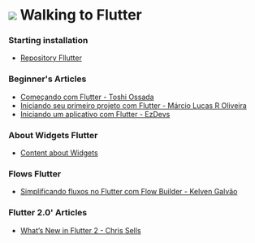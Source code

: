 ![](https://raw.githubusercontent.com/flutter/website/master/src/_assets/image/flutter-lockup-bg.jpg)
Walking to Flutter
=======================

### Starting installation
* [Repository Fllutter](https://github.com/flutter/flutter)

### Beginner's Articles
* [Começando com Flutter - Toshi Ossada](https://medium.com/toshiossada/começando-com-flutter-5507f422455d)
* [Iniciando seu primeiro projeto com Flutter - Márcio Lucas R Oliveira](https://medium.com/trainingcenter/iniciando-seu-primeiro-projeto-em-flutter-b9b0951c2848)
* [Iniciando um aplicativo com Flutter - EzDevs](https://ezdevs.com.br/iniciando-um-aplicativo-com-flutter/)

### About Widgets Flutter
* [Content about Widgets](https://medium.com/flutterdevs/tagged/flutter-widget)

### Flows Flutter
* [Simplificando fluxos no Flutter com Flow Builder - Kelven Galvão](https://medium.com/flutterando/simplificando-fluxos-no-flutter-com-flow-builder-dad9cca8c9b2)


### Flutter 2.0' Articles
* [What’s New in Flutter 2 - Chris Sells](https://medium.com/flutter/whats-new-in-flutter-2-0-fe8e95ecc65)



